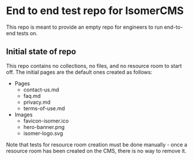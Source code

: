 # End to end test repo for IsomerCMS
This repo is meant to provide an empty repo for engineers to run end-to-end tests on. 

## Initial state of repo
This repo contains no collections, no files, and no resource room to start off. The initial pages are the default ones created as follows:
- Pages
  - contact-us.md
  - faq.md
  - privacy.md
  - terms-of-use.md
- Images
  - favicon-isomer.ico
  - hero-banner.png
  - isomer-logo.svg

Note that tests for resource room creation must be done manually - once a resource room has been created on the CMS, there is no way to remove it.
